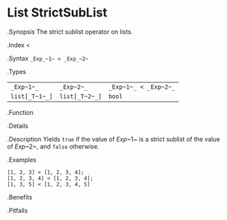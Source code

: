 # List StrictSubList

.Synopsis
The strict sublist operator on lists.

.Index
<

.Syntax
`_Exp_~1~ < _Exp_~2~`

.Types


|                |                 |                        |
| --- | --- | --- |
| `_Exp~1~_`     |  `_Exp~2~_`     | `_Exp~1~_ < _Exp~2~_`  |
| `list[_T~1~_]` |  `list[_T~2~_]` | `bool`               |


.Function

.Details

.Description
Yields `true` if the value of _Exp_~1~ is a strict sublist of the value of _Exp_~2~,  and `false` otherwise.

.Examples
```rascal-shell
[1, 2, 3] < [1, 2, 3, 4];
[1, 2, 3, 4] < [1, 2, 3, 4];
[1, 3, 5] < [1, 2, 3, 4, 5]
```

.Benefits

.Pitfalls

